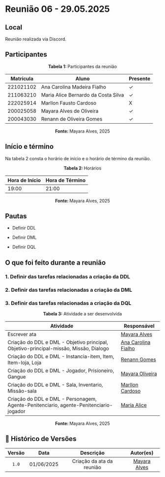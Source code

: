 # Reunião 06 - 29.05.2025

## Local
Reunião realizada via Discord.

## Participantes

<p align="center"><strong> Tabela 1:  </strong>Participantes da reunião</p>

| Matrícula | Aluno                               | Presente |
| --------- | ----------------------------------- | -------- |
| 221021102 | Ana Carolina Madeira Fialho         | ✓        |
| 211063210 | Maria Alice Bernardo da Costa Silva | ✓        |
| 222025914 | Marllon Fausto Cardoso              | X        |
| 200025058 | Mayara Alves de Oliveira            | ✓        |
| 200043030 | Renann de Oliveira Gomes            | ✓        |

<p align="center"><strong> Fonte: </strong> Mayara Alves, 2025</p>

<!-- 

    Se o membro estiver presente: ✓
    Se o membro faltar: x

 -->

<!-- 
    Matrículas e github pra facilitar:

    222025914  [Marllon Cardoso](https://github.com/m4rllon)
    200025058  [Mayara Oliveira](https://github.com/mayara-tech)
    200043030  [Renann Gomes](https://github.com/renannOgomes)
    211063210  [Maria Alice](https://github.com/maliz30)
    221021102  [Ana Carolina Fialho](https://github.com/anawcarol)
 -->

## Início e término
Na tabela 2 consta o horário de início e o horário de término da reunião.


<p align="center"><strong>Tabela 2: </strong>Horários</p>

| Hora de Início | Hora de Término |
| -------------- | --------------- |
| 19:00          | 21:00           |

<p align="center"><strong>Fonte: </strong> Mayara Alves, 2025</p>


## Pautas

- Definir DDL

- Definir DML

- Definir DQL

## O que foi feito durante a reunião
### 1. Definir das tarefas relacionadas a criação da DDL

### 2. Definir das tarefas relacionadas a criação da DML

### 3. Definir das tarefas relacionadas a criação da DQL

<p align="center"><strong>Tabela 3:</strong> Atividade a ser desenvolvida</p>


| Atividade                                     | Responsável                                                                               |
| --------------------------------------------- | ----------------------------------------------------------------------------------------- |
| Escrever   ata  | [Mayara Alves](https://github.com/mayara-tech)                                         |
| Criação do DDL e DML - Objetivo principal, Objetivo-principal-missão, Missão, Dialogo | [Ana Carolina Fialho](https://github.com/anawcarol)|
| Criação do DDL e DML - Instancia-item, Item, Item-loja, Loja | [Renann Gomes](https://github.com/renannOgomes) |
| Criação do DDL e DML - Jogador, Prisioneiro, Gangue | [Mayara Oliveira](https://github.com/mayara-tech) |
| Criação do DDL e DML - Sala, Inventario, Missão-sala | [Marllon Cardoso](https://github.com/m4rllon) |
| Criação do DDL e DML - Personagem, Agente-Penitenciario, agente-Penitenciario-jogador | [Maria Alice](https://github.com/maliz30) |
<p align="center"><strong>Fonte: </strong>Mayara Alves, 2025</p>




## 📑 Histórico de Versões

| Versão |    Data    | Descrição |            Autor(es)            |
| :----: | :--------: | :-------: | :-----------------------------: |
| `1.0`  | 01/06/2025 |   Criação da ata da reunião    | [Mayara Alves](https://github.com/mayara-tech) |